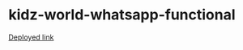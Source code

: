 # kidz-world-whatsapp-functional
[Deployed link](https://kidz-functional-boilerplate-whatsapp-inte-kalvi.vercel.app/)
